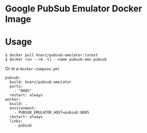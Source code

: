 # Google PubSub Emulator Docker Image

# Usage

```
$ docker pull knarz/pubsub-emulator:latest
$ docker run --rm -ti --name pubsub-emu pubsub
```

Or in a `docker-compose.yml`

```
pubsub:
  build: knarz/pubsub-emulator
  ports:
    - "8085"
  restart: always
worker:
  build: .
  environment:
    - PUBSUB_EMULATOR_HOST=pubsub:8085
  restart: always
  links:
    - pubsub
```

